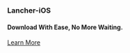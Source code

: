 ### Lancher-iOS
#### Download With Ease, No More Waiting.
[Learn More](https://github.com/xlpmyxhdr/Launcher-iOS/wiki/English-Tutorial)
